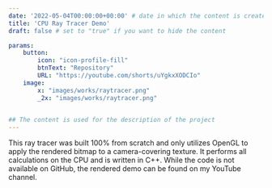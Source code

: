 ```yaml
---
date: '2022-05-04T00:00:00+00:00' # date in which the content is created - defaults to "today"
title: 'CPU Ray Tracer Demo'
draft: false # set to "true" if you want to hide the content 

params:
    button:
        icon: "icon-profile-fill"
        btnText: "Repository"
        URL: "https://youtube.com/shorts/uYgkxXODCIo"
    image:  
        x: "images/works/raytracer.png"
        _2x: "images/works/raytracer.png"
    

## The content is used for the description of the project
---
```


This ray tracer was built 100% from scratch and only utilizes OpenGL to apply the rendered bitmap to a camera-covering texture. It performs all calculations on the CPU and is written in C++. While the code is not available on GitHub, the rendered demo can be found on my YouTube channel.